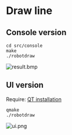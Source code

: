 # Draw line

## Console version

    cd src/console
    make
    ./robotdraw

![result.bmp](https://github.com/HuoangPro/drawline/src/console/result.bmp)

## UI version

Require: [QT installation](https://doc.qt.io/qt-6/qt-online-installation.html)

    qmake
    ./robotdraw

![ui.png](https://github.com/HuoangPro/drawline/src/ui/ui.png)